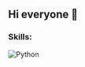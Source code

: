 ## Hi everyone 👋


### Skills:
![Python](https://img.shields.io/badge/Python-3776AB?style=for-the-badge&logo=python&logoColor=white)</br>

